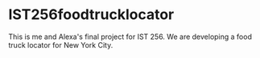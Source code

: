 # IST256foodtrucklocator
This is me and Alexa's final project for IST 256. We are developing a food truck locator for New York City. 
